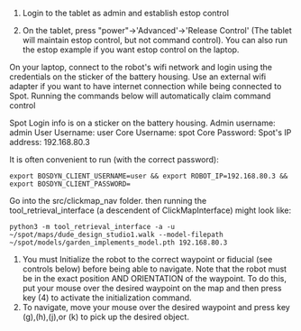 1. Login to the tablet as admin and establish estop control

2. On the tablet, press "power"->'Advanced'->'Release Control' (The tablet will maintain estop control, but not command control). You can also run the estop example if you want estop control on the laptop.

On your laptop, connect to the robot's wifi network and login using the credentials on the sticker of the battery housing. Use an external wifi adapter if you want to have internet connection while being connected to Spot. Running the commands below will automatically claim command control

Spot Login info is on a sticker on the battery housing.
Admin username: admin
User Username: user
Core Username: spot
Core Password: <lab password>
Spot's IP address: 192.168.80.3

It is often convenient to run (with the correct password): 
```
export BOSDYN_CLIENT_USERNAME=user && export ROBOT_IP=192.168.80.3 && export BOSDYN_CLIENT_PASSWORD=
```

Go into the src/clickmap_nav folder. then running the tool_retrieval_interface (a descendent of ClickMapInterface) might look like:
```
python3 -m tool_retrieval_interface -a -u ~/spot/maps/dude_design_studio1.walk --model-filepath ~/spot/models/garden_implements_model.pth 192.168.80.3
```

1. You must Initialize the robot to the correct waypoint or fiducial (see controls below) before being able to navigate. Note that the robot must be in the exact position AND ORIENTATION of the waypoint. To do this, put your mouse over the desired waypoint on the map and then press key (4) to activate the initialization command.
2. To navigate, move your mouse over the desired waypoint and press key (g),(h),(j),or (k) to pick up the desired object.
